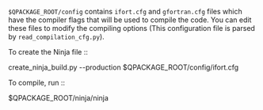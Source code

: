 ``$QPACKAGE_ROOT/config`` contains ``ifort.cfg`` and ``gfortran.cfg`` files which
have the compiler flags that will be used to compile the code. You can edit these
files to modify the compiling options (This configuration file is parsed by
``read_compilation_cfg.py``).

To create the Ninja file ::

  create_ninja_build.py --production $QPACKAGE_ROOT/config/ifort.cfg


To compile, run ::

  $QPACKAGE_ROOT/ninja/ninja

